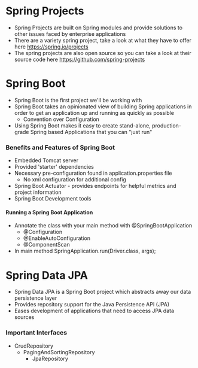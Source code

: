 # Spring Projects
- Spring Projects are built on Spring modules and provide solutions to other issues faced by enterprise applications
- There are a variety spring project, take a look at what they have to offer here https://spring.io/projects
- The spring projects are also open source so you can take a look at their source code here https://github.com/spring-projects

# Spring Boot
- Spring Boot is the first project we'll be working with
- Spring Boot takes an opinionated view of building Spring applications in order to get an application up and running as quickly as possible
    - Convention over Configuration
- Using Spring Boot makes it easy to create stand-alone, production-grade Spring based Applications that you can "just run"

### Benefits and Features of Spring Boot
- Embedded Tomcat server
- Provided 'starter' dependencies
- Necessary pre-configuration found in application.properties file
    - No xml configuration for additional config
- Spring Boot Actuator - provides endpoints for helpful metrics and project information
- Spring Boot Development tools

#### Running a Spring Boot Application
- Annotate the class with your main method with @SpringBootApplication
    - @Configuration 
    - @EnableAutoConfiguration 
    - @ComponentScan
- In main method SpringApplication.run(Driver.class, args);



# Spring Data JPA
- Spring Data JPA is a Spring Boot project which abstracts away our data persistence layer
- Provides repository support for the Java Persistence API (JPA)
- Eases development of applications that need to access JPA data sources

### Important Interfaces
- CrudRepository
    - PagingAndSortingRepository
        - JpaRepository